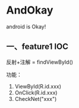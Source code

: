 # AndOkay
android is Okay!

## 一、feature1 IOC

反射+注解 = findViewById()

功能：
1. ViewById(R.id.xxx)
2. OnClick(R.id.xxx)
3. CheckNet("xxx")